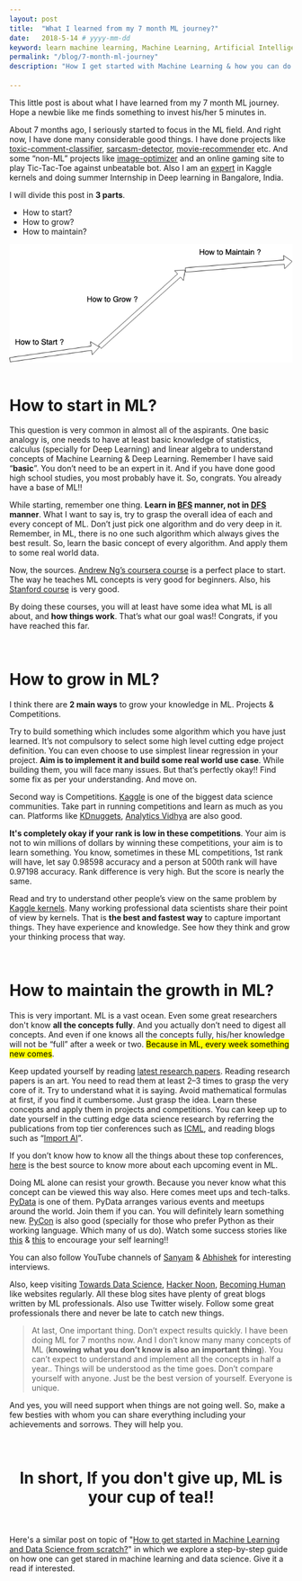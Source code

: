 ```yaml
---
layout: post
title:  "What I learned from my 7 month ML journey?"
date:   2018-5-14 # yyyy-mm-dd
keyword: learn machine learning, Machine Learning, Artificial Intelligence, Data Science, Experience, Beginner 
permalink: "/blog/7-month-ml-journey"
description: "How I get started with Machine Learning & how you can do it too? Simple steps to get started in ML."

---
```


This little post is about what I have learned from my 7 month ML journey. Hope a newbie like me finds something to invest his/her 5 minutes in.

About 7 months ago, I seriously started to focus in the ML field. And right now, I have done many considerable good things. I have done projects like <a rel="nofollow" target="_blank" href="https://github.com/prashant-kikani/toxic-comment-classifier">toxic-comment-classifier</a>, <a rel="nofollow" target="_blank" href="https://github.com/prashant-kikani/sarcasm-detector-by-CNN">sarcasm-detector</a>, <a rel="nofollow" target="_blank" href="https://github.com/prashant-kikani/movie-recommender">movie-recommender</a> etc. And some “non-ML” projects like <a rel="nofollow" target="_blank" href="https://github.com/prashant-kikani/image-optimizer">image-optimizer</a> and an online gaming site to play Tic-Tac-Toe against unbeatable bot. Also I am an <a rel="nofollow" target="_blank" href="https://www.kaggle.com/prashantkikani">expert</a> in Kaggle kernels and doing summer Internship in Deep learning in Bangalore, India.

I will divide this post in <b>3 parts</b>.
- How to start?
- How to grow?
- How to maintain?

<center><img src="../assets/start-grow-maintain.png"/></center>

<br/>

# How to start in ML?

This question is very common in almost all of the aspirants. One basic analogy is, one needs to have at least basic knowledge of statistics, calculus (specially for Deep Learning) and linear algebra to understand concepts of Machine Learning & Deep Learning. Remember I have said “<b>basic</b>”. You don’t need to be an expert in it. And if you have done good high school studies, you most probably have it. So, congrats. You already have a base of ML!!

While starting, remember one thing. <b>Learn in [BFS](https://en.wikipedia.org/wiki/Breadth-first_search) manner, not in [DFS](https://en.wikipedia.org/wiki/Depth-first_search) manner</b>. What I want to say is, try to grasp the overall idea of each and every concept of ML. Don’t just pick one algorithm and do very deep in it. Remember, in ML, there is no one such algorithm which always gives the best result. So, learn the basic concept of every algorithm. And apply them to some real world data.

Now, the sources. [Andrew Ng’s coursera course](https://www.coursera.org/learn/machine-learning) is a perfect place to start. The way he teaches ML concepts is very good for beginners. Also, his <a rel="nofollow" target="_blank" href="https://www.youtube.com/view_play_list?p=A89DCFA6ADACE599">Stanford course</a> is very good.

By doing these courses, you will at least have some idea what ML is all about, and <b>how things work</b>. That’s what our goal was!! Congrats, if you have reached this far.

<br/>

# How to grow in ML?

I think there are <b>2 main ways</b> to grow your knowledge in ML. Projects & Competitions.

Try to build something which includes some algorithm which you have just learned. It’s not compulsory to select some high level cutting edge project definition. You can even choose to use simplest linear regression in your project. <b>Aim is to implement it and build some real world use case</b>. While building them, you will face many issues. But that’s perfectly okay!! Find some fix as per your understanding. And move on.

Second way is Competitions. [Kaggle](https://www.kaggle.com/) is one of the biggest data science communities. Take part in running competitions and learn as much as you can. Platforms like [KDnuggets](https://www.kdnuggets.com/), [Analytics Vidhya](https://www.analyticsvidhya.com/) are also good.

<b>It's completely okay if your rank is low in these competitions</b>. Your aim is not to win millions of dollars by winning these competitions, your aim is to learn something. You know, sometimes in these ML competitions, 1st rank will have, let say 0.98598 accuracy and a person at 500th rank will have 0.97198 accuracy. Rank difference is very high. But the score is nearly the same.

Read and try to understand other people’s view on the same problem by [Kaggle kernels](https://www.kaggle.com/kernels). Many working professional data scientists share their point of view by kernels. That is <b>the best and fastest way</b> to capture important things. They have experience and knowledge. See how they think and grow your thinking process that way.

<br/>

# How to maintain the growth in ML?

This is very important. ML is a vast ocean. Even some great researchers don't know <b>all the concepts fully</b>. And you actually don’t need to digest all concepts. And even if one knows all the concepts fully, his/her knowledge will not be “full” after a week or two. <mark>Because in ML, every week something new comes</mark>.

Keep updated yourself by reading [latest research papers](http://www.arxiv-sanity.com/). Reading research papers is an art. You need to read them at least 2–3 times to grasp the very core of it. Try to understand what it is saying. Avoid mathematical formulas at first, if you find it cumbersome. Just grasp the idea. Learn these concepts and apply them in projects and competitions. You can keep up to date yourself in the cutting edge data science research by referring the publications from top tier conferences such as [ICML](https://icml.cc/), and reading blogs such as “[Import AI](https://jack-clark.net/)”.

If you don’t know how to know all the things about these top conferences, <a rel="nofollow" target="_blank" href="http://www.guide2research.com/topconf/machine-learning">here</a> is the best source to know more about each upcoming event in ML.

Doing ML alone can resist your growth. Because you never know what this concept can be viewed this way also. Here comes meet ups and tech-talks. [PyData](https://pydata.org/) is one of them. PyData arranges various events and meetups around the world. Join them if you can. You will definitely learn something new. [PyCon](https://www.pycon.org/) is also good (specially for those who prefer Python as their working language. Which many of us do). Watch some success stories like <a rel="nofollow" target="_blank" href="https://youtu.be/MOdlp1d0PNA">this</a> & <a rel="nofollow" target="_blank" href="https://www.youtube.com/watch?v=rIofV14c0tc&t=100s">this</a> to encourage your self learning!!

You can also follow YouTube channels of [Sanyam](https://www.youtube.com/channel/UCRjtBP-o5FbgRzX2BHQEFtQ) & [Abhishek](https://www.youtube.com/c/AbhishekThakurAbhi/) for interesting interviews.

Also, keep visiting <a rel="nofollow" target="_blank" href="https://towardsdatascience.com/">Towards Data Science</a>, <a rel="nofollow" target="_blank" href="https://hackernoon.com/">Hacker Noon</a>, <a rel="nofollow" target="_blank" href="https://becominghuman.ai/">Becoming Human</a> like websites regularly. All these blog sites have plenty of great blogs written by ML professionals. Also use Twitter wisely. Follow some great professionals there and never be late to catch new things.

> At last, One important thing. Don’t expect results quickly. I have been doing ML for 7 months now. And I don’t know many many concepts of ML (<b>knowing what you don’t know is also an important thing</b>). You can’t expect to understand and implement all the concepts in half a year.. Things will be understood as the time goes. Don’t compare yourself with anyone. Just be the best version of yourself. Everyone is unique.

And yes, you will need support when things are not going well. So, make a few besties with whom you can share everything including your achievements and sorrows. They will help you.

<br/>

# <center>In short, If you don't give up, ML is your cup of tea!!</center>

<br/>

Here's a similar post on topic of "[How to get started in Machine Learning and Data Science from scratch?](https://prashantkikani.com/blog/get-started-in-ml)" in which we explore a step-by-step guide on how one can get stared in machine learning and data science. Give it a read if interested.  
